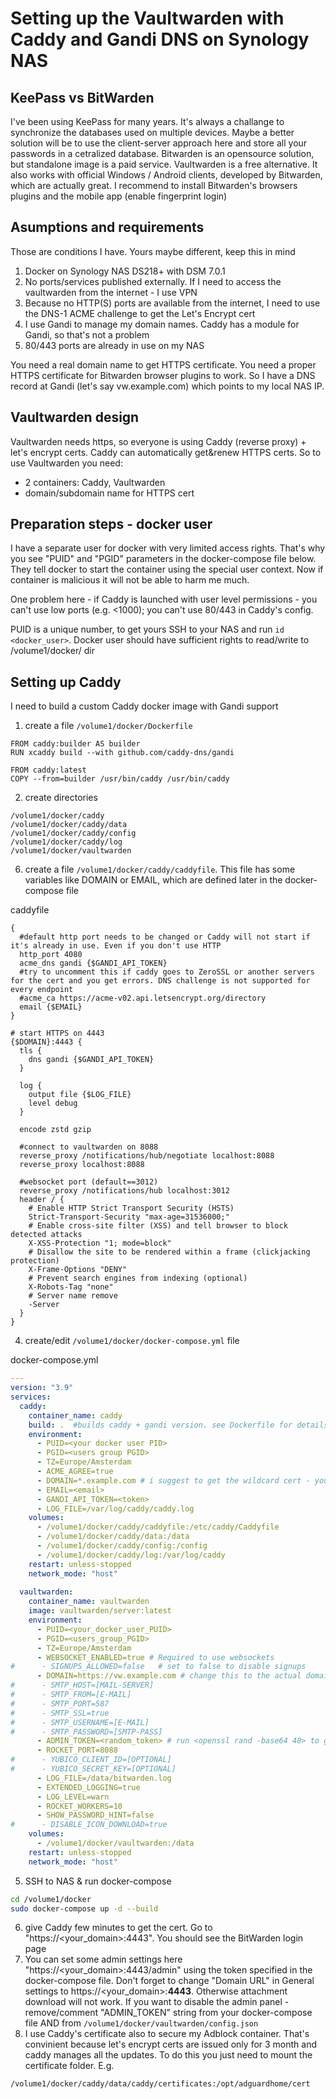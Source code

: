 # Setting up the Vaultwarden with Caddy and Gandi DNS on Synology NAS
## KeePass vs BitWarden
I've been using KeePass for many years. It's always a challange to synchronize the databases used on multiple devices. Maybe a better solution will be to use the client-server approach here and store all your passwords in a cetralized database. Bitwarden is an opensource solution, but standalone image is a paid service. Vaultwarden is a free alternative. It also works with official Windows / Android clients, developed by Bitwarden, which are actually great.
I recommend to install Bitwarden's browsers plugins and the mobile app (enable fingerprint login)
## Asumptions and requirements
Those are conditions I have. Yours maybe different, keep this in mind
1. Docker on Synology NAS DS218+ with DSM 7.0.1
2. No ports/services published externally. If I need to access the vaultwarden from the internet - I use VPN
3. Because no HTTP(S) ports are available from the internet, I need to use the DNS-1 ACME challenge to get the Let's Encrypt cert
4. I use Gandi to manage my domain names. Caddy has a module for Gandi, so that's not a problem
5. 80/443 ports are already in use on my NAS

You need a real domain name to get HTTPS certificate. You need a proper HTTPS certificate for Bitwarden browser plugins to work.
So I have a DNS record at Gandi (let's say vw.example.com) which points to my local NAS IP.  

## Vaultwarden design
Vaultwarden needs https, so everyone is using Caddy (reverse proxy) + let's encrypt certs. Caddy can automatically get&renew HTTPS certs. 
So to use Vaultwarden you need:
* 2 containers: Caddy, Vaultwarden
* domain/subdomain name for HTTPS cert

## Preparation steps - docker user
I have a separate user for docker with very limited access rights. That's why you see "PUID" and "PGID" parameters in the docker-compose file below. They tell docker to start the container using the special user context. Now if container is malicious it will not be able to harm me much. 

One problem here - if Caddy is launched with user level permissions - you can't use low ports (e.g. <1000); you can't use 80/443 in Caddy's config.

PUID is a unique number, to get yours SSH to your NAS and run ```id <docker_user>```. Docker user should have sufficient rights to read/write to /volume1/docker/<container> dir

## Setting up Caddy
I need to build a custom Caddy docker image with Gandi support

1. create a file ```/volume1/docker/Dockerfile```
```
FROM caddy:builder AS builder
RUN xcaddy build --with github.com/caddy-dns/gandi

FROM caddy:latest
COPY --from=builder /usr/bin/caddy /usr/bin/caddy
```

2. create directories 
```
/volume1/docker/caddy
/volume1/docker/caddy/data
/volume1/docker/caddy/config
/volume1/docker/caddy/log
/volume1/docker/vaultwarden
```
6. create a file ```/volume1/docker/caddy/caddyfile```. This file has some variables like DOMAIN or EMAIL, which are defined later in the docker-compose file

caddyfile
```
{
  #default http port needs to be changed or Caddy will not start if it's already in use. Even if you don't use HTTP
  http_port 4080
  acme_dns gandi {$GANDI_API_TOKEN}
  #try to uncomment this if caddy goes to ZeroSSL or another servers for the cert and you get errors. DNS challenge is not supported for every endpoint
  #acme_ca https://acme-v02.api.letsencrypt.org/directory
  email {$EMAIL}
}

# start HTTPS on 4443
{$DOMAIN}:4443 {
  tls {
    dns gandi {$GANDI_API_TOKEN}
  }

  log {
    output file {$LOG_FILE}
    level debug
  }

  encode zstd gzip

  #connect to vaultwarden on 8088
  reverse_proxy /notifications/hub/negotiate localhost:8088
  reverse_proxy localhost:8088

  #websocket port (default==3012)
  reverse_proxy /notifications/hub localhost:3012
  header / {
    # Enable HTTP Strict Transport Security (HSTS)
    Strict-Transport-Security "max-age=31536000;"
    # Enable cross-site filter (XSS) and tell browser to block detected attacks
    X-XSS-Protection "1; mode=block"
    # Disallow the site to be rendered within a frame (clickjacking protection)
    X-Frame-Options "DENY"
    # Prevent search engines from indexing (optional)
    X-Robots-Tag "none"
    # Server name remove
    -Server
  }
}
```

4. create/edit ```/volume1/docker/docker-compose.yml``` file

docker-compose.yml
```yaml
---
version: "3.9"
services:
  caddy:
    container_name: caddy
    build: .  #builds caddy + gandi version. see Dockerfile for details
    environment:
      - PUID=<your docker user PID>
      - PGID=<users group PGID>
      - TZ=Europe/Amsterdam
      - ACME_AGREE=true
      - DOMAIN=*.example.com # i suggest to get the wildcard cert - you can reuse them in other containers!
      - EMAIL=<email>
      - GANDI_API_TOKEN=<token>
      - LOG_FILE=/var/log/caddy/caddy.log
    volumes:
      - /volume1/docker/caddy/caddyfile:/etc/caddy/Caddyfile
      - /volume1/docker/caddy/data:/data
      - /volume1/docker/caddy/config:/config
      - /volume1/docker/caddy/log:/var/log/caddy
    restart: unless-stopped
    network_mode: "host"
  
  vaultwarden:
    container_name: vaultwarden
    image: vaultwarden/server:latest
    environment:
      - PUID=<your_docker_user_PUID>
      - PGID=<users_group_PGID>
      - TZ=Europe/Amsterdam
      - WEBSOCKET_ENABLED=true # Required to use websockets
#      - SIGNUPS_ALLOWED=false   # set to false to disable signups
      - DOMAIN=https://vw.example.com # change this to the actual domain you use. It should be real & match the certificate issued by Caddy
#      - SMTP_HOST=[MAIL-SERVER]
#      - SMTP_FROM=[E-MAIL]
#      - SMTP_PORT=587
#      - SMTP_SSL=true
#      - SMTP_USERNAME=[E-MAIL]
#      - SMTP_PASSWORD=[SMTP-PASS]
      - ADMIN_TOKEN=<random_token> # run <openssl rand -base64 48> to get random token
      - ROCKET_PORT=8088
#      - YUBICO_CLIENT_ID=[OPTIONAL]
#      - YUBICO_SECRET_KEY=[OPTIONAL]
      - LOG_FILE=/data/bitwarden.log
      - EXTENDED_LOGGING=true
      - LOG_LEVEL=warn
      - ROCKET_WORKERS=10
      - SHOW_PASSWORD_HINT=false
#      - DISABLE_ICON_DOWNLOAD=true
    volumes:
      - /volume1/docker/vaultwarden:/data
    restart: unless-stopped
    network_mode: "host"
```

5. SSH to NAS & run docker-compose

```bash
cd /volume1/docker
sudo docker-compose up -d --build
```

6. give Caddy few minutes to get the cert. Go to "https://<your_domain>:4443". You should see the BitWarden login page
7. You can set some admin settings here "https://<your_domain>:4443/admin" using the token specified in the docker-compose file. Don't forget to change "Domain URL" in General settings to https://<your_domain>:**4443**. Otherwise attachment download will not work.
If you want to disable the admin panel - remove/comment "ADMIN_TOKEN" string from your docker-compose file AND from ```/volume1/docker/vaultwarden/config.json```
8. I use Caddy's certificate also to secure my Adblock container. That's convinient because let's encrypt certs are issued only for 3 month and caddy manages all the updates. To do this you just need to mount the certificate folder. 
E.g.
```
/volume1/docker/caddy/data/caddy/certificates:/opt/adguardhome/cert
```
